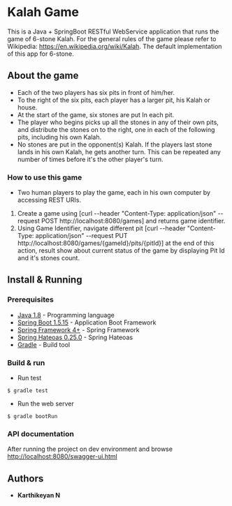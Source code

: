 # Kalah Game
This is a Java + SpringBoot RESTful WebService application that runs the game of 6-stone Kalah. 
For the general rules of the game please refer to Wikipedia: https://en.wikipedia.org/wiki/Kalah.
The default implementation of this app for 6-stone. 

## About the game
* Each of the two players has six pits in front of him/her. 
* To the right of the six pits, each player has a larger pit, his Kalah or house.
* At the start of the game, six stones are put In each pit.
* The player who begins picks up all the stones in any of their own pits, and distribute the stones on to the right, one in each of the following pits, including his own Kalah. 
* No stones are put in the opponent(s) Kalah. If the players last stone lands in his own Kalah, he gets another turn. This can be repeated any number of times before it's the other player's turn.

### How to use this game
* Two human players to play the game, each in his own computer by accessing REST URIs.
1. Create a game using [curl --header "Content-Type: application/json" --request POST http://localhost:8080/games] and returns game identifier.
2. Using Game Identifier, navigate different pit [curl --header "Content-Type: application/json" --request PUT  http://localhost:8080/games/{gameId}/pits/{pitId}] at the end of this action, result show about current status of the game by displaying Pit Id and it's stones count.

## Install & Running
 
### Prerequisites
* [Java 1.8](http://www.oracle.com/technetwork/java/javase/downloads/index.html)  - Programming language
* [Spring Boot 1.5.15](https://spring.io/projects/spring-boot) - Application Boot Framework
* [Spring Framework 4+](https://spring.io/projects/spring-framework) - Spring Framework
* [Spring Hateoas 0.25.0](https://spring.io/projects/spring-hateoas) - Spring Hateoas
* [Gradle](https://gradle.org/) - Build tool

### Build & run 

* Run test
```
$ gradle test
```

* Run the web server
```
$ gradle bootRun
```

### API documentation
After running the project on dev environment and browse
[http://localhost:8080/swagger-ui.html](http://localhost:8080/swagger-ui.html)

## Authors

* **Karthikeyan N**


